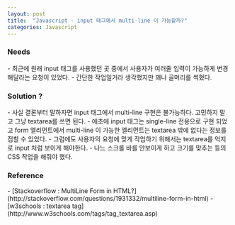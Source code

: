 ```yaml
---
layout: post
title:  "Javascript - input 태그에서 multi-line 이 가능할까?"
categories: Javascript
---
```


<h3>Needs</h3>
- 최근에 원래 input 태그를 사용했던 곳 중에서 사용자가 여러줄 입력이 가능하게 변경해달라는 요청이 있었다.
- 간단한 작업일거라 생각했지만 꽤나 골머리를 썩혔다.


<h3>Solution ?</h3>
- 사실 결론부터 말하자면 input 태그에서 multi-line 구현은 불가능하다. 고민하지 말고 그냥 textarea를 쓰면 된다. 
- 애초에 input 태그는 single-line 전용으로 구현 되었고 form 엘리먼트에서 multi-line 이 가능한 엘리먼트는 textarea 밖에 없다는 정보를 접할 수 있었다.
- 그럼에도 사용자의 요청에 맞게 작업하기 위해서는 textarea를 억지로 input 처럼 보이게 해야한다. 
- 나느 스크롤 바를 안보이게 하고 크기를 맞추는 등의 CSS 작업을 해줘야 했다.


<h3>Reference</h3>
- [Stackoverflow : MultiLine Form in HTML?](http://stackoverflow.com/questions/1931332/multiline-form-in-html)
- [w3schools : textarea tag](http://www.w3schools.com/tags/tag_textarea.asp)
